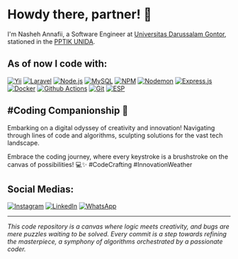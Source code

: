 # Howdy there, partner! 🤠

I'm Nasheh Annafii, a Software Engineer at [Universitas Darussalam Gontor](https://unida.gontor.ac.id), stationed in the [PPTIK UNIDA](https://pptik.unida.gontor.ac.id).

## As of now I code with:
[![Yii](https://img.shields.io/badge/-Yii2-000000?style=flat-square&logo=yii&logoColor=white)](https://www.yiiframework.com)
[![Laravel](https://img.shields.io/badge/-Laravel-FF2D20?style=flat-square&logo=laravel&logoColor=white)](https://laravel.com)
[![Node.js](https://img.shields.io/badge/-Node.js-339933?style=flat-square&logo=node.js&logoColor=white)](https://nodejs.org)
[![MySQL](https://img.shields.io/badge/-MySQL-4479A1?style=flat-square&logo=mysql&logoColor=white)](https://www.mysql.com)
[![NPM](https://img.shields.io/badge/-NPM-CB3837?style=flat-square&logo=npm&logoColor=white)](https://www.npmjs.com)
[![Nodemon](https://img.shields.io/badge/-Nodemon-76D04B?style=flat-square&logo=nodemon&logoColor=white)](https://www.npmjs.com/package/nodemon)
[![Express.js](https://img.shields.io/badge/-Express.js-000000?style=flat-square&logo=express&logoColor=white)](https://www.expressjs.com)
[![Docker](https://img.shields.io/badge/-Docker-46a2f1?style=flat-square&logo=docker&logoColor=white)](https://www.docker.com)
[![Github Actions](https://img.shields.io/badge/-Github_Actions-2088FF?style=flat-square&logo=github-actions&logoColor=white)](https://www.github.com/features/actions)
[![Git](https://img.shields.io/badge/-Git-F05032?style=flat-square&logo=git&logoColor=white)](https://www.git-scm.com)
[![ESP](https://img.shields.io/badge/-ESP-000000?style=flat-square&logo=esphome&logoColor=white)](https://github.com/nashehannafii)

## #Coding Companionship 🚀

Embarking on a digital odyssey of creativity and innovation! Navigating through lines of code and algorithms, sculpting solutions for the vast tech landscape.

Embrace the coding journey, where every keystroke is a brushstroke on the canvas of possibilities! 💻✨ #CodeCrafting #InnovationWeather


## Social Medias:
[![Instagram](https://img.shields.io/badge/Instagram-%2312100E.svg?&style=for-the-badge&logo=Instagram&logoColor=white)](https://instagram.com/nashehannafii)
[![LinkedIn](https://img.shields.io/badge/linkedin-%2312100E.svg?&style=for-the-badge&logo=linkedin&logoColor=white)](https://www.linkedin.com/in/nasheh-annafii-18a6a0194/)
[![WhatsApp](https://img.shields.io/badge/WA%20Business-%2312100E.svg?&style=for-the-badge&logo=Whatsapp&logoColor=white)](https://wa.me/6285219370971)

---

*This code repository is a canvas where logic meets creativity, and bugs are mere puzzles waiting to be solved. Every commit is a step towards refining the masterpiece, a symphony of algorithms orchestrated by a passionate coder.*
